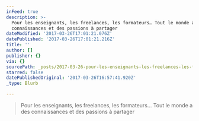 ```yaml
---
inFeed: true
description: >-
  Pour les enseignants, les freelances, les formateurs… Tout le monde a des
  connaissances et des passions à partager
dateModified: '2017-03-26T17:01:21.076Z'
datePublished: '2017-03-26T17:01:21.216Z'
title: ''
author: []
publisher: {}
via: {}
sourcePath: _posts/2017-03-26-pour-les-enseignants-les-freelances-les-formateurs-tout-l.md
starred: false
datePublishedOriginal: '2017-03-26T16:57:41.920Z'
_type: Blurb

---
```

> Pour les enseignants, les freelances, les formateurs... Tout le monde a des connaissances et des passions à partager